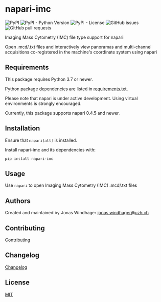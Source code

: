 # napari-imc

![PyPI](https://img.shields.io/pypi/v/napari-imc)
![PyPI - Python Version](https://img.shields.io/pypi/pyversions/napari-imc)
![PyPI - License](https://img.shields.io/pypi/l/napari-imc)
![GitHub issues](https://img.shields.io/github/issues/BodenmillerGroup/napari-imc)
![GitHub pull requests](https://img.shields.io/github/issues-pr/BodenmillerGroup/napari-imc)

Imaging Mass Cytometry (IMC) file type support for napari

Open .mcd/.txt files and interactively view panoramas and multi-channel acquisitions co-registered in the machine's coordinate system using napari

## Requirements

This package requires Python 3.7 or newer.

Python package dependencies are listed in [requirements.txt](https://github.com/BodenmillerGroup/napari-imc/blob/master/requirements.txt).

Please note that napari is under active development. Using virtual environments is strongly encouraged.

Currently, this package supports napari 0.4.5 and newer.

## Installation

Ensure that `napari[all]` is installed.

Install napari-imc and its dependencies with:

    pip install napari-imc

## Usage

Use `napari` to open Imaging Mass Cytometry (IMC) .mcd/.txt files

## Authors

Created and maintained by Jonas Windhager [jonas.windhager@uzh.ch](mailto:jonas.windhager@uzh.ch)

## Contributing

[Contributing](https://github.com/BodenmillerGroup/napari-imc/blob/master/CONTRIBUTING.md)

## Changelog

[Changelog](https://github.com/BodenmillerGroup/napari-imc/blob/master/CHANGELOG.md)

## License

[MIT](https://github.com/BodenmillerGroup/napari-imc/blob/master/LICENSE.md)
